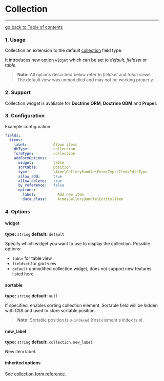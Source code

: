 # Collection
---------------------------------------

[go back to Table of contents][back-to-index]

[back-to-index]: https://github.com/symfony2admingenerator/AdmingeneratorGeneratorBundle/blob/master/Resources/doc/documentation.md#5-form-extensions

### 1. Usage

Collection an extension to the default [collection](http://symfony.com/doc/current/reference/forms/types/collection.html) field type.

It introduces new option `widget` which can be set to *default*, *fieldset* or *table*.

> **Note:** All options described below refer to *fieldset* and *table* views. The default view was unmodidied and may not be working properly.

### 2. Support

Collection widget is avaliable for **Doctrine ORM**, **Doctrine ODM** and **Propel**.

### 3. Configuration

Example configuration:

```yaml
fields:
  items:
    label:            Album items
    dbType:           collection
    formType:         collection
    addFormOptions:
      widget:         table
      sortable:       position  
      type:           \Acme\GalleryBundle\Form\Type\Item\EditType
      allow_add:      true
      allow_delete:   true
      by_reference:   false
      options:
        label:          Add new item
        data_class:     Acme\GalleryBundle\Entity\Item
```

### 4. Options

#### widget

**type:** `string` **default:** `default`

Specify which widget you want to use to display the collection. Possible options:

* `table` for table view
* `fieldset` for grid view
* `default` unmodified collection widget, does not support new features listed here

#### sortable

**type:** `string` **default:** `null`

If specified, enables sorting collection element. Sortable field will be hidden with CSS and used to store sortable position. 

> **Note:** Sortable position is `0-indexed` (first element's index is `0`).

#### new_label

**type:** `string` **default:** `collection.new_label`

New item label.

#### inherited options

See [collection form reference](http://symfony.com/doc/current/reference/forms/types/collection.html#field-options).